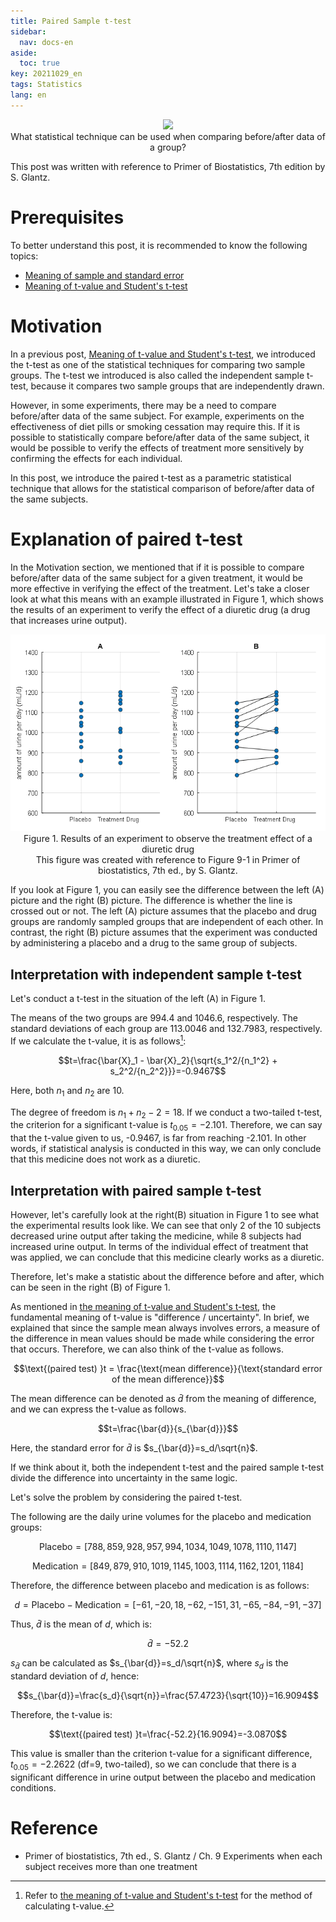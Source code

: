 ```yaml
---
title: Paired Sample t-test
sidebar:
  nav: docs-en
aside:
  toc: true
key: 20211029_en
tags: Statistics
lang: en
---
```


<p align="center">
  <img width="400" src="https://raw.githubusercontent.com/angeloyeo/angeloyeo.github.io/master/pics/2021-10-29-paired_t_test/pic0.png">
  <br>
  What statistical technique can be used when comparing before/after data of a group?
</p>

This post was written with reference to Primer of Biostatistics, 7th edition by S. Glantz.

# Prerequisites

To better understand this post, it is recommended to know the following topics:

* [Meaning of sample and standard error](https://angeloyeo.github.io/2020/02/12/standard_error_en.html)
* [Meaning of t-value and Student's t-test](https://angeloyeo.github.io/2020/02/13/Students_t_test_en.html)

# Motivation

In a previous post, [Meaning of t-value and Student's t-test](https://angeloyeo.github.io/2020/02/13/Students_t_test_en.html), we introduced the t-test as one of the statistical techniques for comparing two sample groups. The t-test we introduced is also called the independent sample t-test, because it compares two sample groups that are independently drawn.

However, in some experiments, there may be a need to compare before/after data of the same subject. For example, experiments on the effectiveness of diet pills or smoking cessation may require this. If it is possible to statistically compare before/after data of the same subject, it would be possible to verify the effects of treatment more sensitively by confirming the effects for each individual.

In this post, we introduce the paired t-test as a parametric statistical technique that allows for the statistical comparison of before/after data of the same subjects.

# Explanation of paired t-test

In the Motivation section, we mentioned that if it is possible to compare before/after data of the same subject for a given treatment, it would be more effective in verifying the effect of the treatment. Let's take a closer look at what this means with an example illustrated in Figure 1, which shows the results of an experiment to verify the effect of a diuretic drug (a drug that increases urine output).

<p align="center">
  <img width="600" src="https://raw.githubusercontent.com/angeloyeo/angeloyeo.github.io/master/pics/2021-10-29-paired_t_test/pic1_en.png">
  <br>
  Figure 1. Results of an experiment to observe the treatment effect of a diuretic drug
  <br>
  This figure was created with reference to Figure 9-1 in Primer of biostatistics, 7th ed., by S. Glantz.
</p>

If you look at Figure 1, you can easily see the difference between the left (A) picture and the right (B) picture. The difference is whether the line is crossed out or not. The left (A) picture assumes that the placebo and drug groups are randomly sampled groups that are independent of each other. In contrast, the right (B) picture assumes that the experiment was conducted by administering a placebo and a drug to the same group of subjects.

## Interpretation with independent sample t-test

Let's conduct a t-test in the situation of the left (A) in Figure 1.

The means of the two groups are 994.4 and 1046.6, respectively. The standard deviations of each group are 113.0046 and 132.7983, respectively. If we calculate the t-value, it is as follows[^1]:

[^1]: Refer to [the meaning of t-value and Student's t-test](https://angeloyeo.github.io/2020/02/13/Students_t_test_en.html) for the method of calculating t-value.

$$t=\frac{\bar{X}_1 - \bar{X}_2}{\sqrt{s_1^2/{n_1^2} + s_2^2/{n_2^2}}}=-0.9467$$

Here, both $n_1$ and $n_2$ are 10.

The degree of freedom is $n_1+n_2-2=18$. If we conduct a two-tailed t-test, the criterion for a significant t-value is $t_{0.05}=-2.101$. Therefore, we can say that the t-value given to us, -0.9467, is far from reaching -2.101. In other words, if statistical analysis is conducted in this way, we can only conclude that this medicine does not work as a diuretic.

## Interpretation with paired sample t-test

However, let's carefully look at the right(B) situation in Figure 1 to see what the experimental results look like. We can see that only 2 of the 10 subjects decreased urine output after taking the medicine, while 8 subjects had increased urine output. In terms of the individual effect of treatment that was applied, we can conclude that this medicine clearly works as a diuretic.

Therefore, let's make a statistic about the difference before and after, which can be seen in the right (B) of Figure 1.

As mentioned in [the meaning of t-value and Student's t-test](https://angeloyeo.github.io/2020/02/13/Students_t_test_en.html), the fundamental meaning of t-value is "difference / uncertainty". In brief, we explained that since the sample mean always involves errors, a measure of the difference in mean values should be made while considering the error that occurs. Therefore, we can also think of the t-value as follows.

$$\text{(paired test) }t = \frac{\text{mean difference}}{\text{standard error of the mean difference}}$$

The mean difference can be denoted as $\bar{d}$ from the meaning of difference, and we can express the t-value as follows.

$$t=\frac{\bar{d}}{s_{\bar{d}}}$$

Here, the standard error for $\bar{d}$ is $s_{\bar{d}}=s_d/\sqrt{n}$.

If we think about it, both the independent t-test and the paired sample t-test divide the difference into uncertainty in the same logic.

Let's solve the problem by considering the paired t-test.

The following are the daily urine volumes for the placebo and medication groups:

$$\text{Placebo}=[788, 859, 928, 957, 994, 1034, 1049, 1078, 1110, 1147]$$

$$\text{Medication}=[849, 879, 910, 1019, 1145, 1003, 1114, 1162, 1201, 1184]$$

Therefore, the difference between placebo and medication is as follows:

$$d = \text{Placebo}-\text{Medication}=[-61, -20, 18, -62, -151, 31, -65, -84, -91, -37]$$

Thus, $\bar{d}$ is the mean of $d$, which is:

$$\bar{d}=-52.2$$

$s_{\bar{d}}$ can be calculated as $s_{\bar{d}}=s_d/\sqrt{n}$, where $s_d$ is the standard deviation of $d$, hence:

$$s_{\bar{d}}=\frac{s_d}{\sqrt{n}}=\frac{57.4723}{\sqrt{10}}=16.9094$$

Therefore, the t-value is:

$$\text{(paired test) }t=\frac{-52.2}{16.9094}=-3.0870$$

This value is smaller than the criterion t-value for a significant difference, $t_{0.05}=-2.2622$ (df=9, two-tailed), so we can conclude that there is a significant difference in urine output between the placebo and medication conditions. 

# Reference

* Primer of biostatistics, 7th ed., S. Glantz / Ch. 9 Experiments when each subject receives more than one treatment
